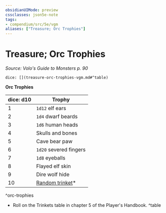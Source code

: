 ```yaml
---
obsidianUIMode: preview
cssclasses: json5e-note
tags:
- compendium/src/5e/vgm
aliases: ["Treasure; Orc Trophies"]
---
```

# Treasure; Orc Trophies
*Source: Volo's Guide to Monsters p. 90* 

`dice: [](treasure-orc-trophies-vgm.md#^table)`

**Orc Trophies**

| dice: d10 | Trophy |
|-----------|--------|
| 1 | `1d12` elf ears |
| 2 | `1d4` dwarf beards |
| 3 | `1d6` human heads |
| 4 | Skulls and bones |
| 5 | Cave bear paw |
| 6 | `1d20` severed fingers |
| 7 | `1d8` eyeballs |
| 8 | Flayed elf skin |
| 9 | Dire wolf hide |
| 10 | [Random trinket](/3-Mechanics/CLI/items/trinket.md)* |
^orc-trophies

* Roll on the Trinkets table in chapter 5 of the Player's Handbook.
^table